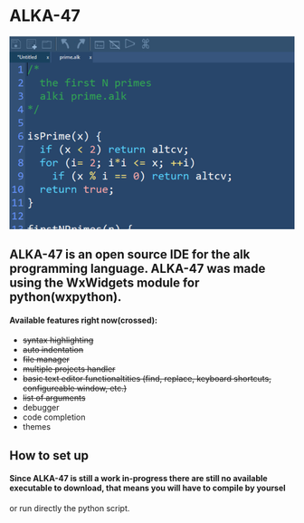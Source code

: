 # ALKA-47

![ALKA-47 image](https://github.com/alk-language/Alk-IDE/blob/master/img.png)

## ALKA-47 is an open source IDE for the alk programming language. ALKA-47 was made using the WxWidgets module for python(wxpython).

#### Available features right now(crossed):
- ~~syntax highlighting~~
- ~~auto indentation~~
- ~~file manager~~
- ~~multiple projects handler~~
- ~~basic text editor functionaltities (find, replace, keyboard shortcuts, configureable window, etc.)~~
- ~~list of arguments~~
- debugger
- code completion
- themes

## How to set up

#### Since ALKA-47 is still a work in-progress there are still no available executable to download, that means you will have to compile by yoursel
or run directly the python script.
